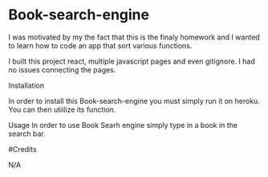 # Book-search-engine

I was motivated by my the fact that this is the finaly homework and I wanted to learn how to code an app that sort various functions.

I built this project react, multiple javascript pages and even gitignore. I had no issues connecting the pages. 

Installation

In order to install this Book-search-engine you must simply run it on heroku. You can then utiilize its function. 

Usage
In order to use Book Searh engine simply type in a book in the search bar.

#Credits

N/A
